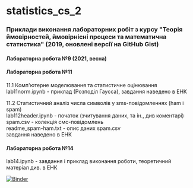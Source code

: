 # statistics_cs_2

### Приклади виконання лабораторних робіт з курсу "Теорія ймовірностей, ймовірнісні процеси та математична статистика" (2019, оновлені версії на GitHub Gist)

#### Лабораторна робота №9 (2021, весна)

#### Лабораторна робота №11

11.1 Комп'ютерне моделювання та статистичне оцінювання  
lab11norm.ipynb - приклад (Розподіл Гаусса), завдання наведено в ЕНК  

11.2 Статистичний аналіз числа символів у sms-повідомленнях (ham і spam)  
lab112header.ipynb - початок (зчитування даних, та ін., див коментарі)  
spam.csv - колекція смс-повідомлень  
readme_spam-ham.txt - опис даних spam.csv   
завдання наведено в ЕНК  


#### Лабораторна робота №14  

lab14.ipynb - завдання і приклад виконання роботи, теоретичний матеріал див. в ЕНК


[![Binder](https://mybinder.org/badge_logo.svg)](https://mybinder.org/v2/gh/pypelix/statistics_cs_2/master) 

